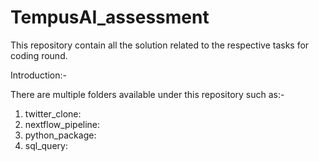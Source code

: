 # TempusAI_assessment
This repository contain all the solution related to the respective tasks for coding round.

Introduction:-

There are multiple folders available under this repository such as:-
1) twitter_clone: 
2) nextflow_pipeline:
3) python_package: 
4) sql_query:


